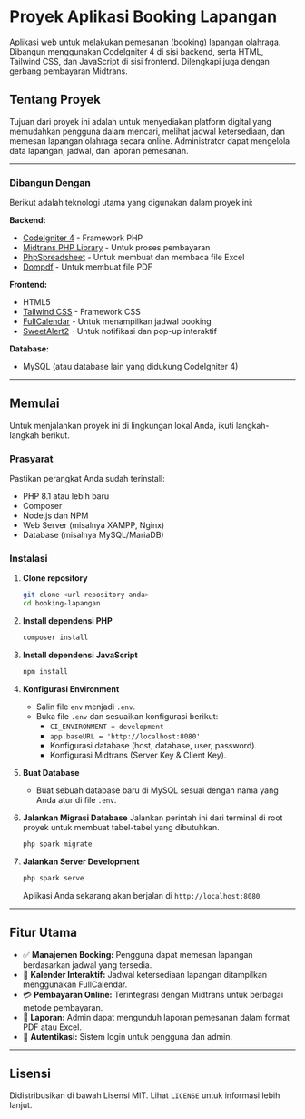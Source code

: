 # Proyek Aplikasi Booking Lapangan

Aplikasi web untuk melakukan pemesanan (booking) lapangan olahraga. Dibangun menggunakan CodeIgniter 4 di sisi backend, serta HTML, Tailwind CSS, dan JavaScript di sisi frontend. Dilengkapi juga dengan gerbang pembayaran Midtrans.

## Tentang Proyek

Tujuan dari proyek ini adalah untuk menyediakan platform digital yang memudahkan pengguna dalam mencari, melihat jadwal ketersediaan, dan memesan lapangan olahraga secara online. Administrator dapat mengelola data lapangan, jadwal, dan laporan pemesanan.

---

### Dibangun Dengan

Berikut adalah teknologi utama yang digunakan dalam proyek ini:

**Backend:**
*   [CodeIgniter 4](https://codeigniter.com/) - Framework PHP
*   [Midtrans PHP Library](https://github.com/Midtrans/midtrans-php) - Untuk proses pembayaran
*   [PhpSpreadsheet](https://github.com/PHPOffice/PhpSpreadsheet) - Untuk membuat dan membaca file Excel
*   [Dompdf](https://github.com/dompdf/dompdf) - Untuk membuat file PDF

**Frontend:**
*   HTML5
*   [Tailwind CSS](https://tailwindcss.com/) - Framework CSS
*   [FullCalendar](https://fullcalendar.io/) - Untuk menampilkan jadwal booking
*   [SweetAlert2](https://sweetalert2.github.io/) - Untuk notifikasi dan pop-up interaktif

**Database:**
*   MySQL (atau database lain yang didukung CodeIgniter 4)

---

## Memulai

Untuk menjalankan proyek ini di lingkungan lokal Anda, ikuti langkah-langkah berikut.

### Prasyarat

Pastikan perangkat Anda sudah terinstall:
*   PHP 8.1 atau lebih baru
*   Composer
*   Node.js dan NPM
*   Web Server (misalnya XAMPP, Nginx)
*   Database (misalnya MySQL/MariaDB)

### Instalasi

1.  **Clone repository**
    ```sh
    git clone <url-repository-anda>
    cd booking-lapangan
    ```

2.  **Install dependensi PHP**
    ```sh
    composer install
    ```

3.  **Install dependensi JavaScript**
    ```sh
    npm install
    ```

4.  **Konfigurasi Environment**
    *   Salin file `env` menjadi `.env`.
    *   Buka file `.env` dan sesuaikan konfigurasi berikut:
        *   `CI_ENVIRONMENT = development`
        *   `app.baseURL = 'http://localhost:8080'`
        *   Konfigurasi database (host, database, user, password).
        *   Konfigurasi Midtrans (Server Key & Client Key).

5.  **Buat Database**
    *   Buat sebuah database baru di MySQL sesuai dengan nama yang Anda atur di file `.env`.

6.  **Jalankan Migrasi Database**
    Jalankan perintah ini dari terminal di root proyek untuk membuat tabel-tabel yang dibutuhkan.
    ```sh
    php spark migrate
    ```

7.  **Jalankan Server Development**
    ```sh
    php spark serve
    ```
    Aplikasi Anda sekarang akan berjalan di `http://localhost:8080`.

---

## Fitur Utama

*   ✅ **Manajemen Booking:** Pengguna dapat memesan lapangan berdasarkan jadwal yang tersedia.
*   📅 **Kalender Interaktif:** Jadwal ketersediaan lapangan ditampilkan menggunakan FullCalendar.
*   💳 **Pembayaran Online:** Terintegrasi dengan Midtrans untuk berbagai metode pembayaran.
*   📄 **Laporan:** Admin dapat mengunduh laporan pemesanan dalam format PDF atau Excel.
*   🔐 **Autentikasi:** Sistem login untuk pengguna dan admin.

---

## Lisensi

Didistribusikan di bawah Lisensi MIT. Lihat `LICENSE` untuk informasi lebih lanjut.